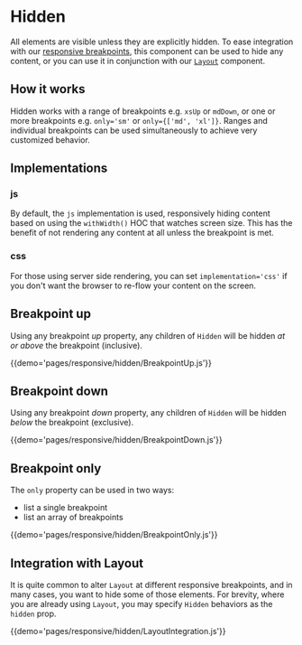 # Hidden

All elements are visible unless they are explicitly hidden.  To ease integration with our [responsive breakpoints](/responsive/basics), this component can be used to hide any content, or you can use it in conjunction with our [`Layout`](/responsive/layout) component.

## How it works

Hidden works with a range of breakpoints e.g. `xsUp` or `mdDown`, or one or more breakpoints e.g. `only='sm'` or `only={['md', 'xl']}`.  Ranges and individual breakpoints can be used simultaneously to achieve very customized behavior.

## Implementations

### js

By default, the `js` implementation is used, responsively hiding content based on using the `withWidth()` HOC that watches screen size.  This has the benefit of not rendering any content at all unless the breakpoint is met.  

### css

For those using server side rendering, you can set `implementation='css'` if you don't want the browser to re-flow your content on the screen.

## Breakpoint up

Using any breakpoint _up_ property, any children of `Hidden` will be hidden _at or above_ the breakpoint (inclusive).

{{demo='pages/responsive/hidden/BreakpointUp.js'}}

## Breakpoint down

Using any breakpoint _down_ property, any children of `Hidden` will be hidden _below_ the breakpoint (exclusive).

{{demo='pages/responsive/hidden/BreakpointDown.js'}}

## Breakpoint only

The `only` property can be used in two ways:
 - list a single breakpoint
 - list an array of breakpoints

{{demo='pages/responsive/hidden/BreakpointOnly.js'}}

## Integration with Layout

It is quite common to alter `Layout` at different responsive breakpoints, and in many cases, you want to hide some of those elements.  For brevity, where you are already using `Layout`, you may specify `Hidden` behaviors as the `hidden` prop.

{{demo='pages/responsive/hidden/LayoutIntegration.js'}}
